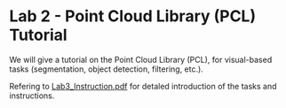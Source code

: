 # Lab 2 - Point Cloud Library (PCL) Tutorial

We will give a tutorial on the Point Cloud Library (PCL), for visual-based tasks (segmentation,
object detection, filtering, etc.).

Refering to [Lab3_Instruction.pdf](https://github.com/alstondu/UCL-COMP0129-LAB/blob/main/src/labs/pcl_tutorial/Lab3_Instruction.pdf) for detaled introduction of the tasks and instructions.
